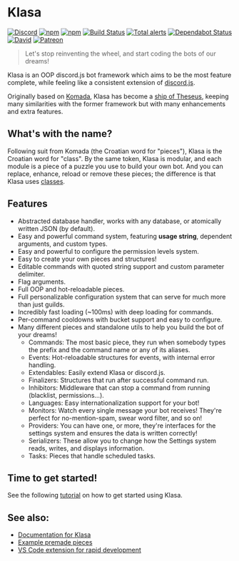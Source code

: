 # Klasa

[![Discord](https://discordapp.com/api/guilds/339942739275677727/embed.png)](https://discord.gg/FpEFSyY)
[![npm](https://img.shields.io/npm/v/klasa.svg?maxAge=3600)](https://www.npmjs.com/package/klasa)
[![npm](https://img.shields.io/npm/dt/klasa.svg?maxAge=3600)](https://www.npmjs.com/package/klasa)
[![Build Status](https://dev.azure.com/dirigeants/klasa/_apis/build/status/dirigeants.klasa-docs-bot?branchName=master)](https://dev.azure.com/dirigeants/klasa/_build/latest?definitionId=2&branchName=master)
[![Total alerts](https://img.shields.io/lgtm/alerts/g/dirigeants/klasa.svg?logo=lgtm&logoWidth=18)](https://lgtm.com/projects/g/dirigeants/klasa/alerts/)
[![Dependabot Status](https://api.dependabot.com/badges/status?host=github&repo=dirigeants/klasa)](https://dependabot.com)
[![David](https://img.shields.io/david/dirigeants/klasa.svg?maxAge=3600)](https://david-dm.org/dirigeants/klasa)
[![Patreon](https://img.shields.io/badge/donate-patreon-F96854.svg)](https://www.patreon.com/klasa)

> Let's stop reinventing the wheel, and start coding the bots of our dreams!

Klasa is an OOP discord.js bot framework which aims to be the most feature complete, while feeling like a consistent extension of [discord.js](https://github.com/discordjs/discord.js).

Originally based on [Komada](https://github.com/dirigeants/komada), Klasa has become a [ship of Theseus](https://en.wikipedia.org/wiki/Ship_of_Theseus), keeping many similarities with the former framework but with many enhancements and extra features.

## What's with the name?

Following suit from Komada (the Croatian word for "pieces"), Klasa is the Croatian word for "class". By the same token, Klasa is modular, and each module is a piece of a puzzle you use to build your own bot. And you can replace, enhance, reload or remove these pieces; the difference is that Klasa uses [classes](https://developer.mozilla.org/en-US/docs/Web/JavaScript/Reference/Classes).

## Features

- Abstracted database handler, works with any database, or atomically written JSON (by default).
- Easy and powerful command system, featuring **usage string**, dependent arguments, and custom types.
- Easy and powerful to configure the permission levels system.
- Easy to create your own pieces and structures!
- Editable commands with quoted string support and custom parameter delimiter.
- Flag arguments.
- Full OOP and hot-reloadable pieces.
- Full personalizable configuration system that can serve for much more than just guilds.
- Incredibly fast loading (~100ms) with deep loading for commands.
- Per-command cooldowns with bucket support and easy to configure.
- Many different pieces and standalone utils to help you build the bot of your dreams!
    - Commands: The most basic piece, they run when somebody types the prefix and the command name or any of its aliases.
    - Events: Hot-reloadable structures for events, with internal error handling.
    - Extendables: Easily extend Klasa or discord.js.
    - Finalizers: Structures that run after successful command run.
    - Inhibitors: Middleware that can stop a command from running (blacklist, permissions...).
    - Languages: Easy internationalization support for your bot!
    - Monitors: Watch every single message your bot receives! They're perfect for no-mention-spam, swear word filter, and so on!
    - Providers: You can have one, or more, they're interfaces for the settings system and ensures the data is written correctly!
    - Serializers: These allow you to change how the Settings system reads, writes, and displays information.
    - Tasks: Pieces that handle scheduled tasks.

## Time to get started!

See the following [tutorial](https://klasa.js.org/#/docs/main/stable/Getting%20Started/GettingStarted) on how to get started using Klasa.

## See also:

- [Documentation for Klasa](https://klasa.js.org)
- [Example premade pieces](https://github.com/dirigeants/klasa-pieces)
- [VS Code extension for rapid development](https://marketplace.visualstudio.com/items?itemName=bdistin.klasa-vscode)
